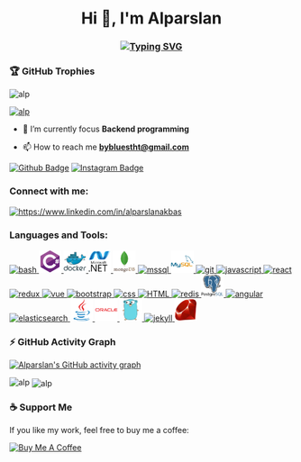<h1 align="center">Hi 👋, I'm Alparslan</h1>
<h3 align="center">
  <a href="https://github.com/alparslanakbas" target="_blank">
    <img src="https://readme-typing-svg.demolab.com?font=Fira+Code&size=24&pause=1000&color=F75C7E&width=435&lines=Junior+Plus+%2F+Mid+Software+Developer;Backend+Programming+Enthusiast" alt="Typing SVG" />
  </a>
</h3>

### 🏆 GitHub Trophies
<p align="left"> <img src="https://komarev.com/ghpvc/?username=alparslanakbas&label=Profile%20views&color=0e75b6&style=flat" alt="alp" /> </p>

<p align="left"> <a href="https://github.com/ryo-ma/github-profile-trophy"><img src="https://github-profile-trophy.vercel.app/?username=alparslanakbas" alt="alp" /></a> </p>

- 🌱 I’m currently focus **Backend programming**

- 📫 How to reach me **bybluestht@gmail.com**

[![Github Badge](https://img.shields.io/badge/-Github-000?style=quare&labelColor=000&logo=Github&logoColor=white&link=link)](https://github.com/alparslanakbas) 
[![Instagram Badge](https://img.shields.io/badge/-Instagram-C13584?style=flat-quare&labelColor=C13584&logo=instagram&logoColor=white&link=link)](https://www.instagram.com/legolas.trr/) 
<br>
<h3 align="left">Connect with me:</h3>
<p align="left">
<a href="https://www.linkedin.com/in/alparslanakbas" target="blank"><img align="center" src="https://raw.githubusercontent.com/rahuldkjain/github-profile-readme-generator/master/src/images/icons/Social/linked-in-alt.svg" alt="https://www.linkedin.com/in/alparslanakbas" height="30" width="40" /></a>
</p>

<h3 align="left">Languages and Tools:</h3>
<p align="left">
  <!-- Bash -->
  <a href="https://www.gnu.org/software/bash/" target="_blank" rel="noreferrer">
    <img src="https://www.vectorlogo.zone/logos/gnu_bash/gnu_bash-icon.svg" alt="bash" width="40" height="40"/>
  </a> 
  <!-- C# -->
  <a href="https://www.w3schools.com/cs/" target="_blank" rel="noreferrer">
    <img src="https://raw.githubusercontent.com/devicons/devicon/master/icons/csharp/csharp-original.svg" alt="csharp" width="40" height="40"/>
  </a>
  <!-- Docker -->
  <a href="https://www.docker.com/" target="_blank" rel="noreferrer">
    <img src="https://raw.githubusercontent.com/devicons/devicon/master/icons/docker/docker-original-wordmark.svg" alt="docker" width="40" height="40"/>
  </a> 
  <!-- .NET -->
  <a href="https://dotnet.microsoft.com/" target="_blank" rel="noreferrer">
    <img src="https://raw.githubusercontent.com/devicons/devicon/master/icons/dot-net/dot-net-original-wordmark.svg" alt="dotnet" width="40" height="40"/>
  </a>
  <!-- MongoDB -->
  <a href="https://www.mongodb.com/" target="_blank" rel="noreferrer">
    <img src="https://raw.githubusercontent.com/devicons/devicon/master/icons/mongodb/mongodb-original-wordmark.svg" alt="mongodb" width="40" height="40"/>
  </a> 
  <!-- Microsoft SQL Server -->
  <a href="https://www.microsoft.com/en-us/sql-server" target="_blank" rel="noreferrer">
    <img src="https://www.svgrepo.com/show/303229/microsoft-sql-server-logo.svg" alt="mssql" width="40" height="40"/>
  </a>
  <!-- MySQL -->
  <a href="https://www.mysql.com/" target="_blank" rel="noreferrer">
    <img src="https://raw.githubusercontent.com/devicons/devicon/master/icons/mysql/mysql-original-wordmark.svg" alt="mysql" width="40" height="40"/>
  </a>
  <!-- Git -->
  <a href="https://git-scm.com/" target="_blank" rel="noreferrer">
    <img src="https://www.vectorlogo.zone/logos/git-scm/git-scm-icon.svg" alt="git" width="40" height="40"/>
  </a> 
  <!-- JavaScript -->
  <a href="https://javascript.com/" target="_blank" rel="noreferrer">
    <img src="https://img.icons8.com/color/48/undefined/javascript--v1.png" alt="javascript" width="40" height="40"/>
  </a> 
  <!-- React -->
  <a href="https://tr.reactjs.org/" target="_blank" rel="noreferrer">
    <img src="https://img.icons8.com/plasticine/100/undefined/react.png" alt="react" width="40" height="40"/>
  </a> 
  <!-- Redux -->
  <a href="https://redux.js.org/" target="_blank" rel="noreferrer">
    <img src="https://img.icons8.com/color/48/000000/redux.png" alt="redux" width="40" height="40"/>
  </a>
  <!-- Vue.js -->
  <a href="https://vuejs.org/" target="_blank" rel="noreferrer">
    <img src="https://img.icons8.com/color/48/000000/vue-js.png" alt="vue" width="40" height="40"/>
  </a>
  <!-- Bootstrap -->
  <a href="https://getbootstrap.com/" target="_blank" rel="noreferrer">
    <img src="https://img.icons8.com/color/48/undefined/bootstrap.png" alt="bootstrap" width="40" height="40"/>
  </a>
  <!-- CSS3 -->
  <a href="https://www.w3schools.com/css/" target="_blank" rel="noreferrer">
    <img src="https://img.icons8.com/color/48/undefined/css3.png" alt="css" width="40" height="40"/>
  </a> 
  <!-- HTML5 -->
  <a href="https://www.w3schools.com/html/" target="_blank" rel="noreferrer">
    <img src="https://img.icons8.com/color/48/undefined/html-5--v1.png" alt="HTML" width="40" height="40"/>
  </a>
  <!-- Redis -->
  <a href="https://redis.io/" target="_blank" rel="noreferrer">
    <img src="https://img.icons8.com/color/48/undefined/redis.png" alt="redis" width="40" height="40"/>
  </a>
  <!-- PostgreSQL -->
  <a href="https://www.postgresql.org/" target="_blank" rel="noreferrer">
    <img src="https://raw.githubusercontent.com/devicons/devicon/master/icons/postgresql/postgresql-original-wordmark.svg" alt="postgresql" width="40" height="40"/>
  </a>
  <!-- Angular -->
  <a href="https://angular.io/" target="_blank" rel="noreferrer">
    <img src="https://img.icons8.com/color/48/000000/angularjs.png" alt="angular" width="40" height="40"/>
  </a>
  <!-- ElasticSearch -->
  <a href="https://www.elastic.co/" target="_blank" rel="noreferrer">
    <img src="https://www.vectorlogo.zone/logos/elastic/elastic-icon.svg" alt="elasticsearch" width="40" height="40"/>
  </a>
  <!-- Java -->
  <a href="https://www.java.com/" target="_blank" rel="noreferrer">
    <img src="https://raw.githubusercontent.com/devicons/devicon/master/icons/java/java-original.svg" alt="java" width="40" height="40"/>
  </a>
  <!-- Oracle -->
  <a href="https://www.oracle.com/" target="_blank" rel="noreferrer">
    <img src="https://raw.githubusercontent.com/devicons/devicon/master/icons/oracle/oracle-original.svg" alt="oracle" width="40" height="40"/>
  </a>
  <a href="https://golang.org/" target="_blank" rel="noreferrer">
    <img src="https://raw.githubusercontent.com/devicons/devicon/master/icons/go/go-original.svg" alt="go" width="40" height="40"/>
  </a>
  <!-- Jekyll -->
  <a href="https://jekyllrb.com/" target="_blank" rel="noreferrer">
    <img src="https://www.vectorlogo.zone/logos/jekyllrb/jekyllrb-icon.svg" alt="jekyll" width="40" height="40"/>
  </a>
  <!-- Ruby -->
  <a href="https://www.ruby-lang.org/en/" target="_blank" rel="noreferrer">
    <img src="https://raw.githubusercontent.com/devicons/devicon/master/icons/ruby/ruby-original.svg" alt="ruby" width="40" height="40"/>
  </a>
</p>

### ⚡ GitHub Activity Graph
[![Alparslan's GitHub activity graph](https://github-readme-activity-graph.vercel.app/graph?username=alparslanakbas&theme=react-dark)](https://github.com/ashutosh00710/github-readme-activity-graph)

<p><img align="left" src="https://github-readme-stats.vercel.app/api/top-langs?username=alparslanakbas&show_icons=true&locale=en&layout=compact" alt="alp" /></p>

<p>&nbsp;<img align="center" src="https://github-readme-stats.vercel.app/api?username=alparslanakbas&show_icons=true&locale=en" alt="alp" /></p>



### ☕ Support Me
If you like my work, feel free to buy me a coffee:

<a href="https://buymeacoffee.com/alparslanakbas" target="_blank">
  <img src="https://img.shields.io/badge/-Buy%20Me%20A%20Coffee-ffdd00?style=flat-square&logo=buy-me-a-coffee&logoColor=black" alt="Buy Me A Coffee">
</a>



